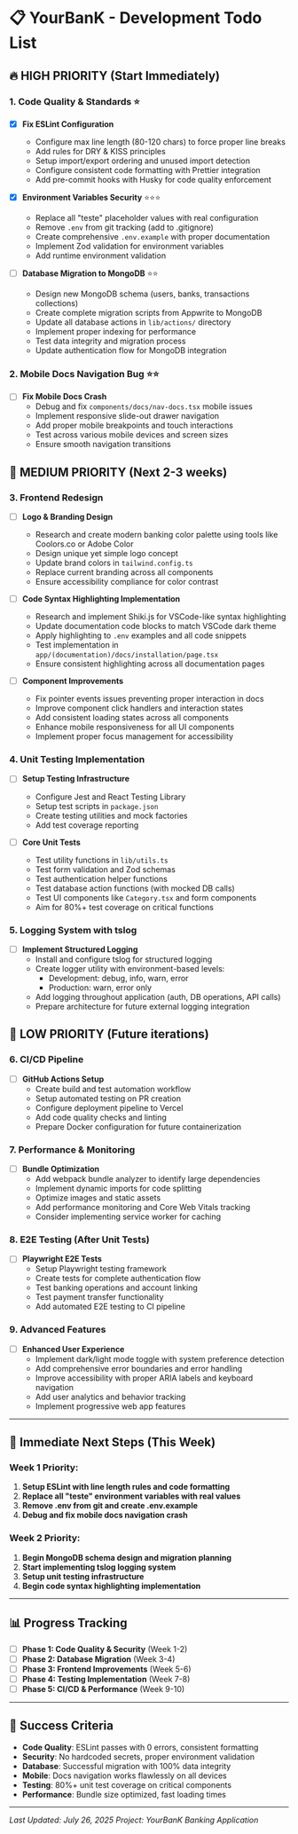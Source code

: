 # 📋 YourBanK - Development Todo List

## 🔥 **HIGH PRIORITY** (Start Immediately)

### **1. Code Quality & Standards** ⭐

- [x] **Fix ESLint Configuration**
  - Configure max line length (80-120 chars) to force proper line breaks
  - Add rules for DRY & KISS principles
  - Setup import/export ordering and unused import detection
  - Configure consistent code formatting with Prettier integration
  - Add pre-commit hooks with Husky for code quality enforcement

- [x] **Environment Variables Security** ⭐⭐⭐
  - Replace all "teste" placeholder values with real configuration
  - Remove `.env` from git tracking (add to .gitignore)
  - Create comprehensive `.env.example` with proper documentation
  - Implement Zod validation for environment variables
  - Add runtime environment validation

- [ ] **Database Migration to MongoDB** ⭐⭐
  - Design new MongoDB schema (users, banks, transactions collections)
  - Create complete migration scripts from Appwrite to MongoDB
  - Update all database actions in `lib/actions/` directory
  - Implement proper indexing for performance
  - Test data integrity and migration process
  - Update authentication flow for MongoDB integration

### **2. Mobile Docs Navigation Bug** ⭐⭐

- [ ] **Fix Mobile Docs Crash**
  - Debug and fix `components/docs/nav-docs.tsx` mobile issues
  - Implement responsive slide-out drawer navigation
  - Add proper mobile breakpoints and touch interactions
  - Test across various mobile devices and screen sizes
  - Ensure smooth navigation transitions

## 🎯 **MEDIUM PRIORITY** (Next 2-3 weeks)

### **3. Frontend Redesign**

- [ ] **Logo & Branding Design**
  - Research and create modern banking color palette using tools like Coolors.co
    or Adobe Color
  - Design unique yet simple logo concept
  - Update brand colors in `tailwind.config.ts`
  - Replace current branding across all components
  - Ensure accessibility compliance for color contrast

- [ ] **Code Syntax Highlighting Implementation**
  - Research and implement Shiki.js for VSCode-like syntax highlighting
  - Update documentation code blocks to match VSCode dark theme
  - Apply highlighting to `.env` examples and all code snippets
  - Test implementation in `app/(documentation)/docs/installation/page.tsx`
  - Ensure consistent highlighting across all documentation pages

- [ ] **Component Improvements**
  - Fix pointer events issues preventing proper interaction in docs
  - Improve component click handlers and interaction states
  - Add consistent loading states across all components
  - Enhance mobile responsiveness for all UI components
  - Implement proper focus management for accessibility

### **4. Unit Testing Implementation**

- [ ] **Setup Testing Infrastructure**
  - Configure Jest and React Testing Library
  - Setup test scripts in `package.json`
  - Create testing utilities and mock factories
  - Add test coverage reporting

- [ ] **Core Unit Tests**
  - Test utility functions in `lib/utils.ts`
  - Test form validation and Zod schemas
  - Test authentication helper functions
  - Test database action functions (with mocked DB calls)
  - Test UI components like `Category.tsx` and form components
  - Aim for 80%+ test coverage on critical functions

### **5. Logging System with tslog**

- [ ] **Implement Structured Logging**
  - Install and configure tslog for structured logging
  - Create logger utility with environment-based levels:
    - Development: debug, info, warn, error
    - Production: warn, error only
  - Add logging throughout application (auth, DB operations, API calls)
  - Prepare architecture for future external logging integration

## 🚀 **LOW PRIORITY** (Future iterations)

### **6. CI/CD Pipeline**

- [ ] **GitHub Actions Setup**
  - Create build and test automation workflow
  - Setup automated testing on PR creation
  - Configure deployment pipeline to Vercel
  - Add code quality checks and linting
  - Prepare Docker configuration for future containerization

### **7. Performance & Monitoring**

- [ ] **Bundle Optimization**
  - Add webpack bundle analyzer to identify large dependencies
  - Implement dynamic imports for code splitting
  - Optimize images and static assets
  - Add performance monitoring and Core Web Vitals tracking
  - Consider implementing service worker for caching

### **8. E2E Testing (After Unit Tests)**

- [ ] **Playwright E2E Tests**
  - Setup Playwright testing framework
  - Create tests for complete authentication flow
  - Test banking operations and account linking
  - Test payment transfer functionality
  - Add automated E2E testing to CI pipeline

### **9. Advanced Features**

- [ ] **Enhanced User Experience**
  - Implement dark/light mode toggle with system preference detection
  - Add comprehensive error boundaries and error handling
  - Improve accessibility with proper ARIA labels and keyboard navigation
  - Add user analytics and behavior tracking
  - Implement progressive web app features

---

## 🔧 **Immediate Next Steps** (This Week)

### **Week 1 Priority:**

1. **Setup ESLint with line length rules and code formatting**
2. **Replace all "teste" environment variables with real values**
3. **Remove .env from git and create .env.example**
4. **Debug and fix mobile docs navigation crash**

### **Week 2 Priority:**

1. **Begin MongoDB schema design and migration planning**
2. **Start implementing tslog logging system**
3. **Setup unit testing infrastructure**
4. **Begin code syntax highlighting implementation**

---

## 📊 **Progress Tracking**

- [ ] **Phase 1: Code Quality & Security** (Week 1-2)
- [ ] **Phase 2: Database Migration** (Week 3-4)
- [ ] **Phase 3: Frontend Improvements** (Week 5-6)
- [ ] **Phase 4: Testing Implementation** (Week 7-8)
- [ ] **Phase 5: CI/CD & Performance** (Week 9-10)

---

## 🎯 **Success Criteria**

- **Code Quality**: ESLint passes with 0 errors, consistent formatting
- **Security**: No hardcoded secrets, proper environment validation
- **Database**: Successful migration with 100% data integrity
- **Mobile**: Docs navigation works flawlessly on all devices
- **Testing**: 80%+ unit test coverage on critical components
- **Performance**: Bundle size optimized, fast loading times

---

_Last Updated: July 26, 2025_ _Project: YourBanK Banking Application_
